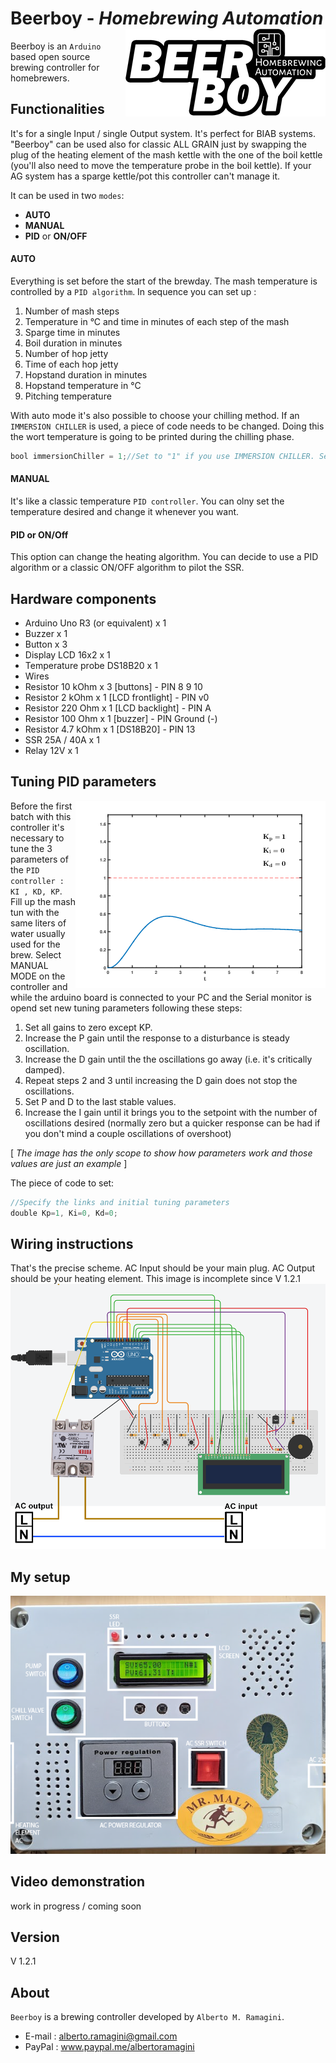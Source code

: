# Beerboy - *Homebrewing Automation* <img src= "https://github.com/albeerto-dev/Beerboy/blob/master/LG_BB_small.png" align="right" />

Beerboy is an `Arduino` based open source brewing controller for homebrewers.

## Functionalities

It's for a single Input / single Output system.  It's perfect for
BIAB systems. "Beerboy" can be used also for classic ALL GRAIN just by
swapping the plug of the heating element of the mash kettle
with the one of the boil kettle (you'll also need to move the
temperature probe in the boil kettle). If your AG system has a sparge kettle/pot
this controller can't manage it.

It can be used in two `modes`:
* __AUTO__
* __MANUAL__
* __PID__ or __ON/OFF__
#### AUTO
Everything is set before the start of the brewday. The mash temperature is controlled by
a `PID algorithm`.
In sequence you can set up :
1. Number of mash steps
2. Temperature in °C and time in minutes of each step of the mash
3. Sparge time in minutes
4. Boil duration in minutes
5. Number of hop jetty
6. Time of each hop jetty
7. Hopstand duration in minutes
8. Hopstand temperature in °C
9. Pitching temperature

With auto mode it's also possible to choose your chilling method. If an `IMMERSION CHILLER` is used, a piece of code needs to be changed. Doing this the wort temperature is going to be printed during the chilling phase.
 ```javascript
 bool immersionChiller = 1;//Set to "1" if you use IMMERSION CHILLER. Set to "0" if others
 ```
#### MANUAL
It's like a classic temperature `PID controller`. You can olny set the
temperature desired and change it whenever you want.

#### PID or ON/Off
This option can change the heating algorithm. You can decide to use a PID algorithm or a classic ON/OFF algorithm to pilot the SSR.
## Hardware components
* Arduino Uno R3 (or equivalent) x 1
* Buzzer x 1
* Button x 3
* Display LCD 16x2 x 1
* Temperature probe DS18B20 x 1
* Wires
* Resistor 10 kOhm x 3 [buttons] - PIN 8 9 10
* Resistor 2 kOhm x 1 [LCD frontlight] - PIN v0
* Resistor 220 Ohm x 1 [LCD backlight] - PIN A
* Resistor 100 Ohm x 1 [buzzer] - PIN Ground (-)
* Resistor 4.7 kOhm x 1 [DS18B20] - PIN 13
* SSR 25A / 40A x 1
* Relay 12V x 1
## Tuning PID parameters
<img src= "https://github.com/albeerto-dev/Beerboy/blob/master/PID_tuning.gif" align="right" />

Before the first batch with this controller it's necessary to tune the 3 parameters of the `PID controller : KI , KD, KP`.
Fill up the mash tun with the same liters of water usually used for the brew. Select MANUAL MODE on the controller and while the arduino board is connected to your PC and the Serial monitor is opend set new tuning parameters following these steps:
 1. Set all gains to zero except KP.
 2. Increase the P gain until the response to a disturbance is steady oscillation.
 3. Increase the D gain until the the oscillations go away (i.e. it's critically damped).
 4. Repeat steps 2 and 3 until increasing the D gain does not stop the oscillations.
 5. Set P and D to the last stable values.
 6. Increase the I gain until it brings you to the setpoint with the number of oscillations desired (normally zero but a quicker response can be had if you don't mind a couple oscillations of overshoot)

 [ *The image has the only scope to show how parameters work and those values are just an example* ]

 The piece of code to set:
 ```javascript
 //Specify the links and initial tuning parameters
double Kp=1, Ki=0, Kd=0;
 ```
## Wiring instructions
That's the precise scheme. AC Input should be your main plug. AC Output should be your heating element.
This image is incomplete since  V 1.2.1
![Image of wiring](https://github.com/albeerto-dev/Beerboy/blob/master/Beerboy_Scheme.png)
## My setup
![Image of beerboy](https://github.com/albeerto-dev/Beerboy/blob/master/BEERBOY_LABEL.png)
## Video demonstration
work in progress / coming soon
## Version
V 1.2.1
## About
`Beerboy` is a brewing controller developed by `Alberto M. Ramagini`.

* E-mail : alberto.ramagini@gmail.com
* PayPal : www.paypal.me/albertoramagini
